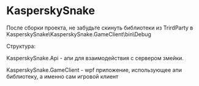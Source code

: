 # KasperskySnake
После сборки проекта, не забудьте скинуть библиотеки из TrirdParty в KasperskySnake\KasperskySnake.GameClient\bin\Debug

Структура:

KasperskySnake.Api - апи для взаимодействия с сервером змейки.

KasperskySnake.GameClient - wpf приложение, использующее апи библиотеку, а именно сам игровой клиент
